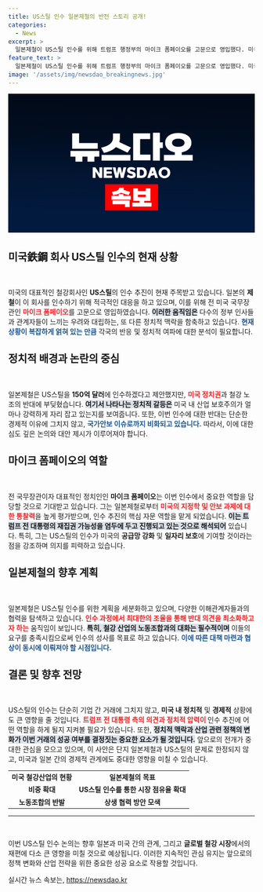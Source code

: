 ```yaml
---
title: US스틸 인수 일본제철의 반전 스토리 공개!
categories:
  - News
excerpt: >
  일본제철이 US스틸 인수를 위해 트럼프 행정부의 마이크 폼페이오를 고문으로 영입했다. 미국 정치권의 반대에도 불구, 폼페이오의 통찰력을 통해 인수의 돌파구를 모색하는 이들의 계획이 주목받고 있다.
feature_text: >
  일본제철이 US스틸 인수를 위해 트럼프 행정부의 마이크 폼페이오를 고문으로 영입했다. 미국 정치권의 반대에도 불구, 폼페이오의 통찰력을 통해 인수의 돌파구를 모색하는 이들의 계획이 주목받고 있다.
image: '/assets/img/newsdao_breakingnews.jpg'
---
```


<p><img src="/assets/img/newsdao_breakingnews.jpg" alt="pcversion 속보" /></p>

<h2>미국鉄鋼 회사 US스틸 인수의 현재 상황</h2>

<p data-ke-size="size16">&nbsp;</p>

<p>미국의 대표적인 철강회사인 <b>US스틸</b>의 인수 추진이 현재 주목받고 있습니다. 일본의 <b>제철</b>이 이 회사를 인수하기 위해 적극적인 대응을 하고 있으며, 이를 위해 전 미국 국무장관인 <b><span style="color: #ee2323;">마이크 폼페이오</span></b>를 고문으로 영입하였습니다. <b><span style="background-color: #21538527;">이러한 움직임은</span></b> 다수의 정부 인사들과 관계자들이 느끼는 우려와 대립하는, 또 다른 정치적 맥락을 함축하고 있습니다. <b><span style="color: #1a5490;">현재 상황이 복잡하게 얽혀 있는 만큼</span></b> 각국의 반응 및 정치적 여파에 대한 분석이 필요합니다.</p></p>

<h2>정치적 배경과 논란의 중심</h2>

<p data-ke-size="size16">&nbsp;</p>

<p>일본제철은 US스틸을 <b>150억 달러</b>에 인수하겠다고 제안했지만, <b><span style="color: #ee2323;">미국 정치권</span></b>과 철강 노조의 반대에 부딪혔습니다. <b><span style="background-color: #21538527;">여기서 나타나는 정치적 갈등은</span></b> 미국 내 산업 보호주의가 얼마나 강력하게 자리 잡고 있는지를 보여줍니다. 또한, 이번 인수에 대한 반대는 단순한 경제적 이유에 그치지 않고, <b><span style="color: #1a5490;">국가안보 이슈로까지 비화되고 있습니다.</span></b> 따라서, 이에 대한 심도 깊은 논의와 대안 제시가 이루어져야 합니다.</p></p>

<h2>마이크 폼페이오의 역할</h2>

<p data-ke-size="size16">&nbsp;</p>

<p>전 국무장관이자 대표적인 정치인인 <b>마이크 폼페이오</b>는 이번 인수에서 중요한 역할을 담당할 것으로 기대받고 있습니다. 그는 일본제철로부터 <b><span style="color: #ee2323;">미국의 지정학 및 안보 과제에 대한 통찰력</span></b>을 높게 평가받으며, 인수 추진의 핵심 자문 역할을 맡게 되었습니다. <b><span style="background-color: #21538527;">이는 트럼프 전 대통령의 재집권 가능성을 염두에 두고 진행되고 있는 것으로 해석되어</span></b> 있습니다. 특히, 그는 US스틸의 인수가 미국의 <b>공급망 강화</b> 및 <b>일자리 보호</b>에 기여할 것이라는 점을 강조하며 의지를 피력하고 있습니다.</p></p>

<h2>일본제철의 향후 계획</h2>

<p data-ke-size="size16">&nbsp;</p>

<p>일본제철은 US스틸 인수를 위한 계획을 세분화하고 있으며, 다양한 이해관계자들과의 협력을 탐색하고 있습니다. <b><span style="color: #ee2323;">인수 과정에서 최대한의 조율을 통해 반대 의견을 최소화하고자 하는</span></b> 움직임이 보입니다. <b><span style="background-color: #21538527;">특히, 철강 산업의 노동조합과의 대화는 필수적이며</span></b> 이들의 요구를 충족시킴으로써 인수의 성사를 목표로 하고 있습니다. <b><span style="color: #1a5490;">이에 따른 대책 마련과 협상이 동시에 이뤄져야 할 시점입니다.</span></b></p></p>

<h2>결론 및 향후 전망</h2>

<p data-ke-size="size16">&nbsp;</p>

<p>US스틸의 인수는 단순히 기업 간 거래에 그치지 않고, <b>미국 내 정치적</b> 및 <b>경제적</b> 상황에도 큰 영향을 줄 것입니다. <b><span style="color: #ee2323;">트럼프 전 대통령 측의 의견과 정치적 압력이 </span></b>인수 추진에 어떤 역할을 하게 될지 지켜볼 필요가 있습니다. 또한, <b><span style="background-color: #21538527;">정치적 맥락과 산업 관련 정책의 변화가 이번 거래의 성공 여부를 결정짓는 중요한 요소가 될 것입니다.</span></b> 앞으로의 전개가 중대한 관심을 모으고 있으며, 이 사안은 단지 일본제철과 US스틸의 문제로 한정되지 않고, 미국과 일본 간의 경제적 관계에도 중대한 영향을 미칠 수 있습니다.</p></p>

<table>
<tr>
<td style="text-align: center; height: 17px;"><b>미국 철강산업의 현황</b></td>
<td style="text-align: center; height: 17px;"><b>일본제철의 목표</b></td>
</tr>
<tr>
<td style="text-align: center; height: 17px;"><b>비중 확대</b></td>
<td style="text-align: center; height: 17px;"><b>US스틸 인수를 통한 시장 점유율 확대</b></td>
</tr>
<tr>
<td style="text-align: center; height: 17px;"><b>노동조합의 반발</b></td>
<td style="text-align: center; height: 17px;"><b>상생 협력 방안 모색</b></td>
</tr>
</table>

<hr />

<p data-ke-size="size16">&nbsp;</p>

<p>이번 US스틸 인수 논의는 향후 일본과 미국 간의 관계, 그리고 <b>글로벌 철강 시장</b>에서의 재편에 다소 큰 영향을 미칠 것으로 예상됩니다. 이러한 지속적인 관심 유지는 앞으로의 정책 변화와 산업 전략을 위한 중요한 성공 요소로 작용할 것입니다.</p>
실시간 뉴스 속보는, <a href="https://newsdao.kr" rel="dofollow">https://newsdao.kr</a>


